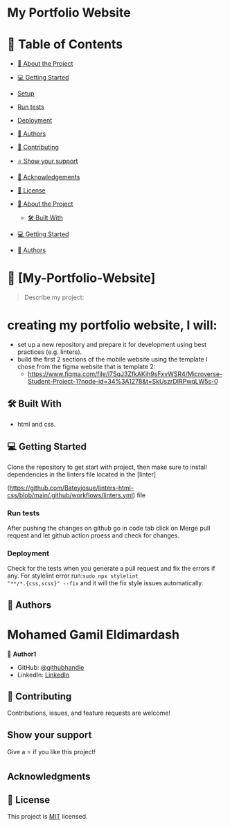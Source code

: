 # My Portfolio Website

<!-- TABLE OF CONTENTS -->

# 📗 Table of Contents

- [📖 About the Project](#about-project)
- [💻 Getting Started](#getting-started)
- [Setup](#setup)
- [Run tests](#run-tests)
- [Deployment](#triangular_flag_on_post-deployment)
- [👥 Authors](#authors)
- [🤝 Contributing](#contributing)
- [⭐️ Show your support](#support)
- [🙏 Acknowledgements](#acknowledgements)
- [📝 License](#license)

- [📖 About the Project](#about-project)
  - [🛠 Built With](#built-with)

- [💻 Getting Started](#getting-started)

- [👥 Authors](#authors)

# 📖 [My-Portfolio-Website] <a name="about-project"></a>

> Describe my project:

# creating my portfolio website, I will:

  - set up a new repository and prepare it for development using best practices (e.g. linters).
  - build the first 2 sections of the mobile website using the template I chose from the figma website that is template 2: 
      - https://www.figma.com/file/l7SqJ3ZfkAKih9sFxvWSR4/Microverse-Student-Project-1?node-id=34%3A1278&t=SkUszrDIRPwqLW5s-0


## 🛠 Built With <a name="built-with"></a>
  - html and css.

## 💻 Getting Started <a name="getting-started"></a>
Clone the repository to get start with project, then make sure to install dependencies in the linters file located in the [linter]

(https://github.com/Bateyjosue/linters-html-css/blob/main/.github/workflows/linters.yml) file

### Run tests
After pushing the changes on github go in code tab click on Merge pull request and let github action proess and check for changes.

### Deployment
Check for the tests when you generate a pull request and fix the errors if any.
For stylelint error  run:<code>sudo npx stylelint "**/*.{css,scss}" --fix</code> and it will the fix style issues automatically.

<!-- AUTHORS -->

## 👥 Authors <a name="authors"></a>

# Mohamed Gamil Eldimardash

👤 **Author1**
- GitHub: [@githubhandle](https://github.com/MMGGYY66)
- LinkedIn: [LinkedIn](https://www.linkedin.com/in/mohamed-eldimardash-0023a3b5/)

## 🤝 Contributing

Contributions, issues, and feature requests are welcome!


## Show your support

Give a ⭐️ if you like this project!

## Acknowledgments


## 📝 License

This project is [MIT](https://github.com/microverseinc/readme-template/blob/master/MIT.md) licensed.
